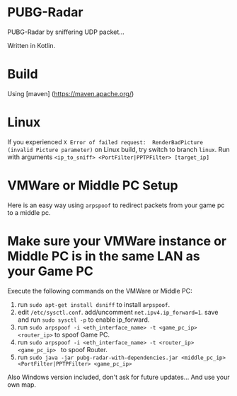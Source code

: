 # PUBG-Radar
PUBG-Radar by sniffering UDP packet...

Written in Kotlin.

# Build
Using [maven] (https://maven.apache.org/)

# Linux
If you experienced `X Error of failed request:  RenderBadPicture (invalid Picture parameter)` on Linux build, try switch to branch `linux`. Run with arguments `<ip_to_sniff> <PortFilter|PPTPFilter> [target_ip]`

# VMWare or Middle PC Setup
Here is an easy way using `arpspoof` to redirect packets from your game pc to a middle pc.

# Make sure your VMWare instance or Middle PC is in the same LAN as your Game PC

Execute the following commands on the VMWare or Middle PC: 
1. run `sudo apt-get install dsniff` to install `arpspoof`.
2. edit `/etc/sysctl.conf`. add/uncomment `net.ipv4.ip_forward=1`. save and run `sudo sysctl -p` to enable ip_forward.
3. run `sudo arpspoof -i <eth_interface_name> -t <game_pc_ip> <router_ip>` to spoof Game PC.
4. run `sudo arpspoof -i <eth_interface_name> -t <router_ip> <game_pc_ip> ` to spoof Router.
5. run `sudo java -jar pubg-radar-with-dependencies.jar <middle_pc_ip> <PortFilter|PPTPFilter> <game_pc_ip>`

Also Windows version included, don't ask for future updates...
And use your own map.
